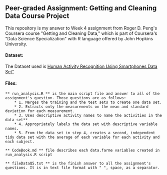 ## Peer-graded Assignment: Getting and Cleaning Data Course Project

This repository is my answer to Week 4 assignment from Roger D. Peng's Coursera course "Getting and Cleaning Data,"
which is part of Coursera's "Data Science Specialization" with R language offered by John Hopkins University.

#### **Dataset:**
The Dataset used is [Human Activity Recognition Using Smartphones Data Set"](http://archive.ics.uci.edu/ml/datasets/Human+Activity+Recognition+Using+Smartphones)

#### **Files:**
	
	** run_analysis.R ** is the main script file and answer to all of the assignment's question. Those questions are as follows:
		* 1, Merges the training and the test sets to create one data set.
		* 2. Extracts only the measurements on the mean and standard deviation for each measurement.
		* 3. Uses descriptive activity names to name the activities in the data set**
		* 4. Appropriately labels the data set with descriptive variable names.
		* 5. From the data set in step 4, creates a second, independent tidy data set with the average of each variable for each activity and each subject.
		
	** CodeBook.md ** file describes each data.farme variables created in run_analysis.R script
	
	** fileDataQ5.txt ** is the finish answer to all the assignment's questions. It is in text file format with " ", space, as a separator. 